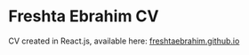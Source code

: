 # Freshta Ebrahim CV
CV created in React.js, available here: [freshtaebrahim.github.io](https://freshtaebrahim.github.io/)
